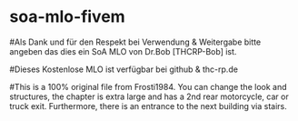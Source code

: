 # soa-mlo-fivem
#Als Dank und für den Respekt bei Verwendung & Weitergabe bitte angeben das dies ein SoA MLO von Dr.Bob [THCRP-Bob] ist.

#Dieses Kostenlose MLO ist verfügbar bei github & thc-rp.de

#This is a 100% original file from Frosti1984. You can change the look and structures, the chapter is extra large and has a 2nd rear motorcycle, car or truck exit. Furthermore, there is an entrance to the next building via stairs.
